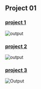 ## Project 01

### **[project 1](./Project%201/README.md)**
![output](https://user-images.githubusercontent.com/110087385/208141567-91f65e18-b0f3-4c4f-8713-7c1d5dc37e48.png)

### **[project 2](./Project%202/README.md)**
![output](https://user-images.githubusercontent.com/110087385/208141653-621035e2-40d8-4aae-a3a4-c64cdd441ea2.png)

### **[project 3](./Project%203/README.md)**
![Output](https://user-images.githubusercontent.com/110087385/208141673-046f354c-ed44-4d6d-a88c-babc1e3b8784.png)
